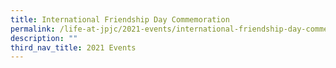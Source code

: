 ```yaml
---
title: International Friendship Day Commemoration
permalink: /life-at-jpjc/2021-events/international-friendship-day-commemoration/
description: ""
third_nav_title: 2021 Events
---
```

